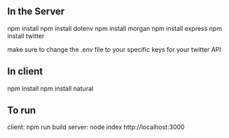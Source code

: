 ## In the Server
npm install
npm install dotenv
npm install morgan
npm install express
npm install twitter

make sure to change the .env file to your specific keys for your twitter API 

## In client
npm install
npm install natural

## To run
client: npm run build
server: node index
http://localhost:3000